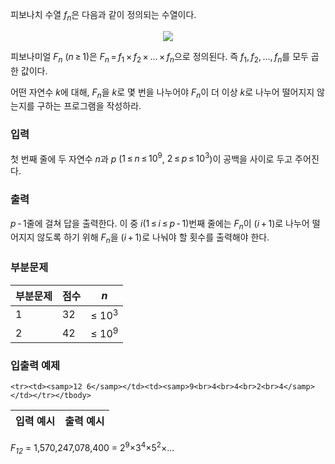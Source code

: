 피보나치 수열 <span class="tex-span"><i>f</i><sub class="lower-index"><i>n</i></sub></span>은 다음과 같이 정의되는 수열이다.

<center>
<img src="https://attach.oj.uz/contest/kriii3/0b42cedd159778b6e255554c72343444.png" class="thumbnail" style="border: none;"/>
</center>

피보나미얼 <span class="tex-span"><i>F</i><sub class="lower-index"><i>n</i></sub></span> (<span class="tex-span"><i>n</i>&thinsp;&ge;&thinsp;1</span>)은 <span class="tex-span"><i>F</i><sub class="lower-index"><i>n</i></sub>&thinsp;=&thinsp;<i>f</i><sub class="lower-index">1</sub>&thinsp;&times;&thinsp;<i>f</i><sub class="lower-index">2</sub>&thinsp;&times;&thinsp;...&thinsp;&times;&thinsp;<i>f</i><sub class="lower-index"><i>n</i></sub></span>으로 정의된다. 즉 <span class="tex-span"><i>f</i><sub class="lower-index">1</sub>,&thinsp;<i>f</i><sub class="lower-index">2</sub>,&thinsp;...,&thinsp;<i>f</i><sub class="lower-index"><i>n</i></sub></span>를 모두 곱한 값이다.

어떤 자연수 <span class="tex-span"><i>k</i></span>에 대해, <span class="tex-span"><i>F</i><sub class="lower-index"><i>n</i></sub></span>을 <span class="tex-span"><i>k</i></span>로 몇 번을 나누어야 <span class="tex-span"><i>F</i><sub class="lower-index"><i>n</i></sub></span>이 더 이상 <span class="tex-span"><i>k</i></span>로 나누어 떨어지지 않는지를 구하는 프로그램을 작성하라.

### 입력

첫 번째 줄에 두 자연수 <span class="tex-span"><i>n</i></span>과 <span class="tex-span"><i>p</i></span> (<span class="tex-span">1&thinsp;&le;&thinsp;<i>n</i>&thinsp;&le;&thinsp;10<sup class="upper-index">9</sup></span>, <span class="tex-span">2&thinsp;&le;&thinsp;<i>p</i>&thinsp;&le;&thinsp;10<sup class="upper-index">3</sup></span>)이 공백을 사이로 두고 주어진다.

### 출력

<span class="tex-span"><i>p</i>&thinsp;-&thinsp;1</span>줄에 걸쳐 답을 출력한다. 이 중 <span class="tex-span"><i>i</i></span>(<span class="tex-span">1&thinsp;&le;&thinsp;<i>i</i>&thinsp;&le;&thinsp;<i>p</i>&thinsp;-&thinsp;1</span>)번째 줄에는 <span class="tex-span"><i>F</i><sub class="lower-index"><i>n</i></sub></span>이 <span class="tex-span">(<i>i</i>&thinsp;+&thinsp;1)</span>로 나누어 떨어지지 않도록 하기 위해 <span class="tex-span"><i>F</i><sub class="lower-index"><i>n</i></sub></span>을 <span class="tex-span">(<i>i</i>&thinsp;+&thinsp;1)</span>로 나눠야 할 횟수를 출력해야 한다.

### 부분문제

<div class="row">
<div class="col-sm-8 col-md-8 col-lg-6">
<div class='table-responsive'>
<table class='table table-bordered'>
<thead>
 <tr>
  <th class="col-sm-3 col-md-3 col-lg-3">부분문제</th>
  <th class="col-sm-4 col-md-4 col-lg-4">점수</th>
  <th class="col-sm-5 col-md-5 col-lg-5"><span class="tex-span"><i>n</i></span></th>
 </tr>
</thead>
<tbody>
 <tr>
  <td>1</td>
  <td>32</td>
  <td><span class="tex-span">&le; 10<sup class="upper-index">3</sup></span></td>
 </tr>
 <tr>
  <td>2</td>
  <td>42</td>
  <td><span class="tex-span">&le; 10<sup class="upper-index">9</sup></span></td>
 </tr>
</tbody>
</table>
</div>
</div>
</div>

### 입출력 예제

<table class="table table-condensed table-bordered " id="examples_table">
	<thead>
		<tr>
			<th class="col-lg-6 col-md-6 col-sm-6">입력 예시</th>
			<th class="col-lg-6 col-md-6 col-sm-6">출력 예시</th>
		</tr>
	</thead>
	<tbody>
	
	<tr><td><samp>12 6</samp></td><td><samp>9<br>4<br>4<br>2<br>4</samp></td></tr></tbody>
</table>

<span class="tex-span"><i>F</i><sub class="lower-index"><i>12</i></sub> = 1,570,247,078,400 = 2<sup class="upper-index">9</sup>&times;3<sup class="upper-index">4</sup>&times;5<sup class="upper-index">2</sup>&times;...</span>
